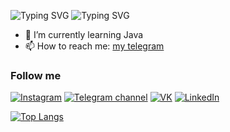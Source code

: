 ![Typing SVG](https://readme-typing-svg.herokuapp.com?font=Fira+Code&size=17&pause=1000&color=F7F7F7&width=435&lines=Hey%2C+I'm+Diyor+)
![Typing SVG](https://readme-typing-svg.herokuapp.com?font=Fira+Code&size=15&pause=1000&color=F7F7F7&width=435&lines=-+%F0%9F%94%AD+I+study+at+INAI.KG)
- 🌱 I’m currently learning Java
- 📫 How to reach me: [my telegram](https://t.me/diyor_umurzakov)

### Follow me

[![Instagram](https://img.shields.io/badge/Instagram-8B0000?style=for-the-badge&logo=instagram&logoColor=FFFAFA)](http://instagram.com/diyor.it/)
[![Telegram channel](https://img.shields.io/badge/Telegram_channel-483D8B?style=for-the-badge&logo=telegram)](https://t.me/diyorit)
[![VK](https://img.shields.io/badge/VK-008B8B?style=for-the-badge&logo=VK)](https://vk.com/umzkv)
[![LinkedIn](https://img.shields.io/badge/LinkedIn-0077B5?style=for-the-badge&logo=linkedin&logoColor=white)](https://www.linkedin.com/in/diyor-umurzakov/)

[![Top Langs](https://github-readme-stats.vercel.app/api/top-langs/?username=Diyorka&layout=compact&theme=react)](https://github.com/anuraghazra/github-readme-stats)
